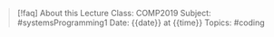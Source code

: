 > [!faq] About this Lecture
> Class: COMP2019
> Subject: #systemsProgramming1
> Date: {{date}} at {{time}}
> Topics: #coding 



